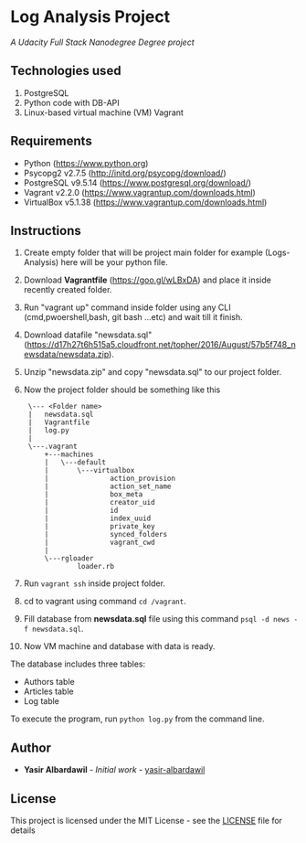 # Log Analysis Project
*A Udacity Full Stack Nanodegree Degree project*
## Technologies used

1.  PostgreSQL
2.  Python code with DB-API
3.  Linux-based virtual machine (VM) Vagrant

## Requirements
- Python  (https://www.python.org)
- Psycopg2 v2.7.5  (http://initd.org/psycopg/download/)
- PostgreSQL v9.5.14  (https://www.postgresql.org/download/)
- Vagrant v2.2.0  (https://www.vagrantup.com/downloads.html) 
- VirtualBox v5.1.38  (https://www.vagrantup.com/downloads.html)

## Instructions
1. Create empty folder that will be project main folder for example (Logs-Analysis) here will be your python file.
2. Download **Vagrantfile** (https://goo.gl/wLBxDA) and place it inside recently created folder.
3. Run "vagrant up" command inside folder using any CLI (cmd,pwoershell,bash, git bash ...etc) and wait till it finish.
4. Download datafile "newsdata.sql" (https://d17h27t6h515a5.cloudfront.net/topher/2016/August/57b5f748_newsdata/newsdata.zip).
5. Unzip "newsdata.zip" and copy "newsdata.sql" to our project folder.
6. Now the project folder should be something like this

	    \--- <Folder name>
	    |   newsdata.sql
	    |   Vagrantfile
	    |   log.py
	    |   
	    \---.vagrant
	        +---machines
	        |   \---default
	        |       \---virtualbox
	        |               action_provision
	        |               action_set_name
	        |               box_meta
	        |               creator_uid
	        |               id
	        |               index_uuid
	        |               private_key
	        |               synced_folders
	        |               vagrant_cwd
	        |               
	        \---rgloader
	                loader.rb

7. Run `vagrant ssh` inside project folder.
8. cd to vagrant using command `cd /vagrant`. 
9. Fill database from **newsdata.sql** file using this command `psql -d news -f newsdata.sql`.
10. Now VM machine and database with data is ready.

The database includes three tables:
-   Authors table
-   Articles table
-   Log table

To execute the program, run  `python log.py`  from the command line.

## Author

-   **Yasir Albardawil**  -  _Initial work_  -  [yasir-albardawil](https://github.com/yasir-albardawil)

## License

This project is licensed under the MIT License - see the  [LICENSE](https://github.com/yasir-albardawil/log-analysis-project/blob/master/LICENSE)  file for details
